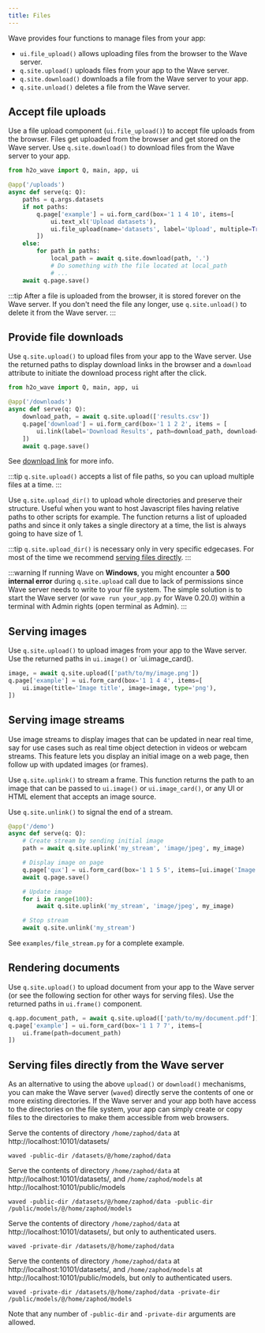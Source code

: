 ```yaml
---
title: Files
---
```


Wave provides four functions to manage files from your app:

- `ui.file_upload()` allows uploading files from the browser to the Wave server.
- `q.site.upload()` uploads files from your app to the Wave server.
- `q.site.download()` downloads a file from the Wave server to your app.
- `q.site.unload()` deletes a file from the Wave server.

## Accept file uploads

Use a file upload component (`ui.file_upload()`) to accept file uploads from the browser. Files get uploaded from the browser and get stored on the Wave server. Use `q.site.download()` to download files from the Wave server to your app.

```py {9,13}
from h2o_wave import Q, main, app, ui

@app('/uploads')
async def serve(q: Q):
    paths = q.args.datasets
    if not paths:
        q.page['example'] = ui.form_card(box='1 1 4 10', items=[
            ui.text_xl('Upload datasets'),
            ui.file_upload(name='datasets', label='Upload', multiple=True),
        ])
    else:
        for path in paths:
            local_path = await q.site.download(path, '.')
            # Do something with the file located at local_path
            # ...
    await q.page.save()
```

:::tip
After a file is uploaded from the browser, it is stored forever on the Wave server. If you don't need the file any longer, use `q.site.unload()` to delete it from the Wave server.
:::

## Provide file downloads

Use `q.site.upload()` to upload files from your app to the Wave server. Use the returned paths to display download links in the browser and a `download` attribute to initiate the download process right after the click.

```py {5,7}
from h2o_wave import Q, main, app, ui

@app('/downloads')
async def serve(q: Q):
    download_path, = await q.site.upload(['results.csv'])
    q.page['download'] = ui.form_card(box='1 1 2 2', items = [
        ui.link(label='Download Results', path=download_path, download=True),
    ])
    await q.page.save()
```

See [download link](/docs/widgets/form/link/#download-link) for more info.

:::tip
`q.site.upload()` accepts a list of file paths, so you can upload multiple files at a time.
:::

Use `q.site.upload_dir()` to upload whole directories and preserve their structure. Useful when you want to host Javascript files having relative paths to other scripts for example. The function returns a list of uploaded paths and since it only takes a single directory at a time, the list is always going to have size of 1.

:::tip
`q.site.upload_dir()` is necessary only in very specific edgecases. For most of the time we recommend [serving files directly](/docs/files/#serving-files-directly-from-the-wave-server).
:::

:::warning
If running Wave on **Windows**, you might encounter a **500 internal error** during `q.site.upload` call due to lack of permissions since Wave server needs to write to your file system. The simple solution
is to start the Wave server (or `wave run your_app.py` for Wave  0.20.0) within a terminal with Admin rights (open terminal as Admin).
:::

## Serving images

Use `q.site.upload()` to upload images from your app to the Wave server. Use the returned paths in `ui.image()` or `ui.image_card().

```py
image, = await q.site.upload(['path/to/my/image.png'])
q.page['example'] = ui.form_card(box='1 1 4 4', items=[
    ui.image(title='Image title', image=image, type='png'),
])
```

## Serving image streams

Use image streams to display images that can be updated in near real time, say for use cases such as real time object detection in videos or webcam streams. This feature lets you display an initial image on a web page, then follow up with updated images (or frames).

Use `q.site.uplink()` to stream a frame. This function returns the path to an image that can be passed to `ui.image()` or `ui.image_card()`, or any UI or HTML element that accepts an image source.

Use `q.site.unlink()` to signal the end of a stream.

```py
@app('/demo')
async def serve(q: Q):
    # Create stream by sending initial image
    path = await q.site.uplink('my_stream', 'image/jpeg', my_image)

    # Display image on page
    q.page['qux'] = ui.form_card(box='1 1 5 5', items=[ui.image('Image Stream', path=path)])
    await q.page.save()

    # Update image
    for i in range(100):
        await q.site.uplink('my_stream', 'image/jpeg', my_image)

    # Stop stream
    await q.site.unlink('my_stream')
```

See `examples/file_stream.py` for a complete example.

## Rendering documents

Use `q.site.upload()` to upload document from your app to the Wave server (or see the following section for other ways for serving files). Use the returned paths in `ui.frame()` component.

```py
q.app.document_path, = await q.site.upload(['path/to/my/document.pdf'])
q.page['example'] = ui.form_card(box='1 1 7 7', items=[
    ui.frame(path=document_path)
])
```

## Serving files directly from the Wave server

As an alternative to using the above `upload()` or `download()` mechanisms, you can make the Wave server (`waved`) directly serve the contents of one or more existing directories. If the Wave server and your app both have access to the directories on the file system, your app can simply create or copy files to the directories to make them accessible from web browsers.

Serve the contents of directory `/home/zaphod/data` at http://localhost:10101/datasets/

```
waved -public-dir /datasets/@/home/zaphod/data
```

Serve the contents of directory `/home/zaphod/data` at http://localhost:10101/datasets/, and `/home/zaphod/models` at http://localhost:10101/public/models

```
waved -public-dir /datasets/@/home/zaphod/data -public-dir /public/models/@/home/zaphod/models
```

Serve the contents of directory `/home/zaphod/data` at http://localhost:10101/datasets/, but only to authenticated users.

```
waved -private-dir /datasets/@/home/zaphod/data
```

Serve the contents of directory `/home/zaphod/data` at http://localhost:10101/datasets/, and `/home/zaphod/models` at http://localhost:10101/public/models, but only to authenticated users.

```
waved -private-dir /datasets/@/home/zaphod/data -private-dir /public/models/@/home/zaphod/models
```

Note that any number of `-public-dir` and `-private-dir` arguments are allowed.
